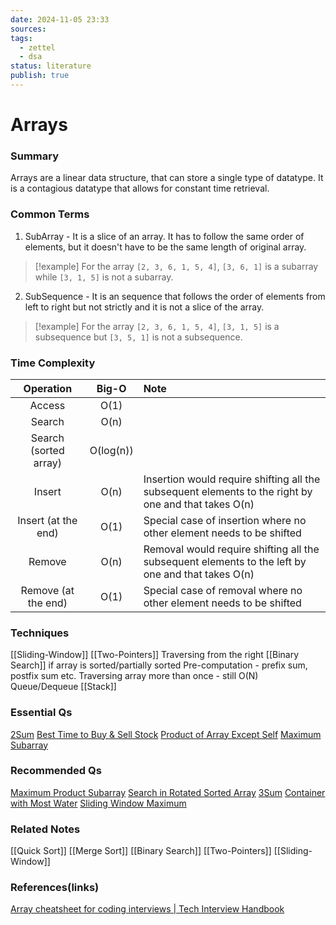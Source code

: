 ```yaml
---
date: 2024-11-05 23:33
sources: 
tags:
  - zettel
  - dsa
status: literature
publish: true
---
```

# Arrays

### Summary

Arrays are a linear data structure, that can store a single type of datatype. It is a contagious datatype that allows for constant time retrieval.

### Common Terms

1. SubArray - It is a slice of an array. It has to follow the same order of elements, but it doesn't have to be the same length of original array. 
> [!example]
> For the array `[2, 3, 6, 1, 5, 4]`, `[3, 6, 1]` is a subarray while `[3, 1, 5]` is not a subarray.

2. SubSequence - It is an sequence that follows the order of elements from left to right but not strictly and it is not a slice of the array. 
> [!example]
> For the array `[2, 3, 6, 1, 5, 4]`, `[3, 1, 5]` is a subsequence but `[3, 5, 1]` is not a subsequence.


### Time Complexity

|       Operation       |   Big-O   | Note                                                                                                 |
|:---------------------:|:---------:|:---------------------------------------------------------------------------------------------------- |
|        Access         |   O(1)    |                                                                                                      |
|        Search         |   O(n)    |                                                                                                      |
| Search (sorted array) | O(log(n)) |                                                                                                      |
|        Insert         |   O(n)    | Insertion would require shifting all the subsequent elements to the right by one and that takes O(n) |
|  Insert (at the end)  |   O(1)    | Special case of insertion where no other element needs to be shifted                                 |
|        Remove         |   O(n)    | Removal would require shifting all the subsequent elements to the left by one and that takes O(n)    |
|  Remove (at the end)  |   O(1)    | Special case of removal where no other element needs to be shifted                                   |

### Techniques

[[Sliding-Window]]
[[Two-Pointers]]
Traversing from the right
[[Binary Search]] if array is sorted/partially sorted
Pre-computation - prefix sum, postfix sum etc.
Traversing array more than once - still O(N)
Queue/Dequeue
[[Stack]]

### Essential Qs
[2Sum](https://github.com/Srikar-V675/DSA-Problems/blob/0c573923a912f903467d06e646b0a266d4e06d7b/Arrays%20%7C%20Strings/Easy/6.%202Sum.md#L4)
[Best Time to Buy & Sell Stock](https://github.com/Srikar-V675/DSA-Problems/blob/0c573923a912f903467d06e646b0a266d4e06d7b/Arrays%20%7C%20Strings/Easy/8.%20Best%20Time%20to%20Buy%20%26%20Sell%20Stock.md#L4)
[Product of Array Except Self](https://github.com/Srikar-V675/DSA-Problems/blob/0c573923a912f903467d06e646b0a266d4e06d7b/Arrays%20%7C%20Strings/Medium/2.%20Product%20Except%20Self.md#L4)
[Maximum Subarray](https://github.com/Srikar-V675/DSA-Problems/blob/0c573923a912f903467d06e646b0a266d4e06d7b/Arrays%20%7C%20Strings/Medium/5.%20Maximum%20Subarray.md#L4)

### Recommended Qs
[Maximum Product Subarray](https://github.com/Srikar-V675/DSA-Problems/blob/0c573923a912f903467d06e646b0a266d4e06d7b/Arrays%20%7C%20Strings/Medium/6.%20Maximum%20Product%20Subarray.md#L4)
[Search in Rotated Sorted Array](https://github.com/Srikar-V675/DSA-Problems/blob/0c573923a912f903467d06e646b0a266d4e06d7b/Arrays%20%7C%20Strings/Medium/7.%20Search%20Rotated%20Array.md#L4)
[3Sum](https://github.com/Srikar-V675/DSA-Problems/blob/0c573923a912f903467d06e646b0a266d4e06d7b/Arrays%20%7C%20Strings/Medium/8.%203Sum.md#L4)
[Container with Most Water](https://github.com/Srikar-V675/DSA-Problems/blob/e67b5124b26c39cb0cc13f1c5b65e0f52f927021/Arrays%20%7C%20Strings/Medium/11.%20Container%20with%20Most%20Water.md)
[Sliding Window Maximum](https://github.com/Srikar-V675/DSA-Problems/blob/0c573923a912f903467d06e646b0a266d4e06d7b/Arrays%20%7C%20Strings/Hard/1.%20Sliding%20Window%20Maximum.md#L4)

### Related Notes
[[Quick Sort]]
[[Merge Sort]]
[[Binary Search]]
[[Two-Pointers]]
[[Sliding-Window]]

### References(links)
[Array cheatsheet for coding interviews | Tech Interview Handbook](https://www.techinterviewhandbook.org/algorithms/array/#introduction)

